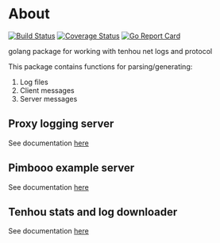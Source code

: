 # About

[![Build Status](https://travis-ci.org/dnovikoff/tenhou.svg?branch=master)](https://travis-ci.org/dnovikoff/tenhou)
[![Coverage Status](https://img.shields.io/codecov/c/github/dnovikoff/tenhou.svg)](https://codecov.io/gh/dnovikoff/tenhou)
[![Go Report Card](https://goreportcard.com/badge/github.com/dnovikoff/tenhou)](https://goreportcard.com/report/github.com/dnovikoff/tenhou)

golang package for working with tenhou net logs and protocol

This package contains functions for parsing/generating:
1. Log files
2. Client messages
3. Server messages

## Proxy logging server
See documentation [here](cmd/tenhou-proxy/README.md)

## Pimbooo example server
See documentation [here](cmd/pimboo-server/README.md)

## Tenhou stats and log downloader
See documentation [here](tools/tentool/README.md)